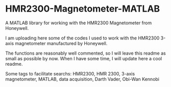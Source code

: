 # HMR2300-Magnetometer-MATLAB
A MATLAB library for working with the HMR2300 Magnetometer from Honeywell.

I am uploading here some of the codes I used to work with the HMR2300 3-axis magnetometer manufactured by Honeywell.

The functions are reasonably well commented, so I will leave this readme as small as possible by now. When I have some time, I will update here a cool readme. 

Some tags to facilitate searchs: HMR2300, HMR 2300, 3-axis magnetometer, MATLAB, data acquisition, Darth Vader, Obi-Wan Kennobi

